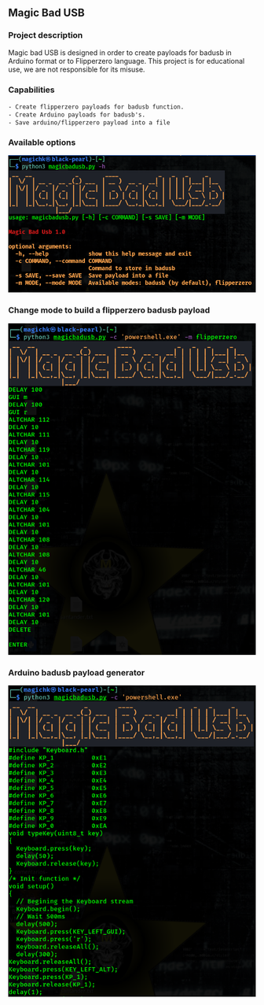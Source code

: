 ## **Magic Bad USB**

### Project description
Magic bad USB is designed in order to create payloads for badusb in Arduino format or to Flipperzero language. This project is for educational use, we are not responsible for its misuse.

### Capabilities
    - Create flipperzero payloads for badusb function.
    - Create Arduino payloads for badusb's.
    - Save arduino/flipperzero payload into a file


### Available options

![alt text](https://raw.githubusercontent.com/magichk/magicbadusb/master/images/help.png "MagicBadUSB - Help")

### Change mode to build a flipperzero badusb payload

![alt text](https://raw.githubusercontent.com/magichk/magicbadusb/master/images/flipperzero.png "MagicBadUSB - flipperzero")

### Arduino badusb payload generator

![alt text](https://raw.githubusercontent.com/magichk/magicbadusb/master/images/arduino.png "MagicBadUSB - Arduino")

